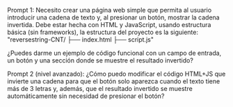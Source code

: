Prompt 1:
Necesito crear una página web simple que permita al usuario introducir una cadena de texto y, al presionar un botón, mostrar la cadena invertida. Debe estar hecha con HTML y JavaScript, usando estructura básica (sin frameworks), la estructura del proyecto es la siguiente: 
"reversestring-CNT/
├── index.html
├── script.js"

¿Puedes darme un ejemplo de código funcional con un campo de entrada, un botón y una sección donde se muestre el resultado invertido?

Prompt 2 (nivel avanzado):
¿Cómo puedo modificar el código HTML+JS que invierte una cadena para que el botón solo aparezca cuando el texto tiene más de 3 letras y, además, que el resultado invertido se muestre automáticamente sin necesidad de presionar el botón?